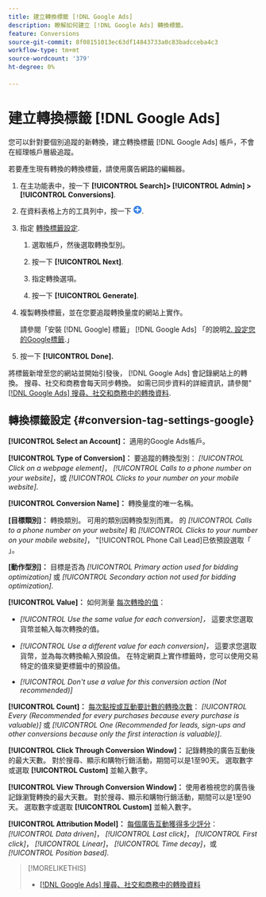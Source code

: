 ```yaml
---
title: 建立轉換標籤 [!DNL Google Ads]
description: 瞭解如何建立 [!DNL Google Ads] 轉換標籤。
feature: Conversions
source-git-commit: 8f08151013ec63df14843733a0c83badcceba4c3
workflow-type: tm+mt
source-wordcount: '379'
ht-degree: 0%

---
```


# 建立轉換標籤 [!DNL Google Ads]

您可以針對要個別追蹤的新轉換，建立轉換標籤 [!DNL Google Ads] 帳戶，不會在經理帳戶層級追蹤。

若要產生現有轉換的轉換標籤，請使用廣告網路的編輯器。

1. 在主功能表中，按一下 **[!UICONTROL Search]> [!UICONTROL Admin] >[!UICONTROL Conversions]**.

1. 在資料表格上方的工具列中，按一下 ![建立](/help/search-social-commerce/assets/add.png "建立").

1. 指定 [轉換標籤設定](#conversion-tag-settings-google).

   1. 選取帳戶，然後選取轉換型別。

   1. 按一下 **[!UICONTROL Next]**.

   1. 指定轉換選項。

   1. 按一下 **[!UICONTROL Generate]**.

1. 複製轉換標籤，並在您要追蹤轉換量度的網站上實作。

   請參閱「安裝 [!DNL Google] 標籤」 [!DNL Google Ads] 「的說明[2. 設定您的Google標籤](https://support.google.com/google-ads/answer/12215519).」

1. 按一下 **[!UICONTROL Done].**

將標籤新增至您的網站並開始引發後， [!DNL Google Ads] 會記錄網站上的轉換。 搜尋、社交和商務會每天同步轉換。 如需已同步資料的詳細資訊，請參閱&quot;[[!DNL Google Ads] 搜尋、社交和商務中的轉換資料](/help/search-social-commerce/campaign-management/introduction/google-conversion-data.md).

## 轉換標籤設定 {#conversion-tag-settings-google}

**[!UICONTROL Select an Account]：** 適用的Google Ads帳戶。

**[!UICONTROL Type of Conversion]：** 要追蹤的轉換型別： *[!UICONTROL Click on a webpage element]*， *[!UICONTROL Calls to a phone number on your website]*，或 *[!UICONTROL Clicks to your number on your mobile website]*.

**[!UICONTROL Conversion Name]：** 轉換量度的唯一名稱。

**\[目標類別\]：** 轉換類別。 可用的類別因轉換型別而異。 的 *[!UICONTROL Calls to a phone number on your website]* 和 *[!UICONTROL Clicks to your number on your mobile website]*， &quot;[!UICONTROL Phone Call Lead]已依預設選取「 」。

**\[動作型別\]：** 目標是否為 *[!UICONTROL Primary action used for bidding optimization]* 或 *[!UICONTROL Secondary action not used for bidding optimization]*.

**[!UICONTROL Value]：** 如何測量 [每次轉換的值](https://support.google.com/google-ads/answer/3419241)：

* *[!UICONTROL Use the same value for each conversion]，* 這要求您選取貨幣並輸入每次轉換的值。

* *[!UICONTROL Use a different value for each conversion]，* 這要求您選取貨幣，並為每次轉換輸入預設值。 在特定網頁上實作標籤時，您可以使用交易特定的值來變更標籤中的預設值。

* *[!UICONTROL Don't use a value for this conversion action (Not recommended)]*

**[!UICONTROL Count]：** [每次點按或互動要計數的轉換次數](https://support.google.com/google-ads/answer/3438531)： *[!UICONTROL Every (Recommended for every purchases because every purchase is valuable)]* 或 *[!UICONTROL One (Recommended for leads, sign-ups and other conversions because only the first interaction is valuable)]*.

**[!UICONTROL Click Through Conversion Window]：** 記錄轉換的廣告互動後的最大天數。 對於搜尋、顯示和購物行銷活動，期間可以是1至90天。 選取數字或選取 **[!UICONTROL Custom]** 並輸入數字。

**[!UICONTROL View Through Conversion Window]：** 使用者檢視您的廣告後記錄瀏覽轉換的最大天數。 對於搜尋、顯示和購物行銷活動，期間可以是1至90天。 選取數字或選取 **[!UICONTROL Custom]** 並輸入數字。

**[!UICONTROL Attribution Model]：** [每個廣告互動獲得多少評分](https://support.google.com/google-ads/answer/6259715?sjid=8211249329930775138)： *[!UICONTROL Data driven]*， *[!UICONTROL Last click]*， *[!UICONTROL First click]*， *[!UICONTROL Linear]*， *[!UICONTROL Time decay]*，或 *[!UICONTROL Position based]*.

>[!MORELIKETHIS]
>
>* [[!DNL Google Ads] 搜尋、社交和商務中的轉換資料](/help/search-social-commerce/campaign-management/introduction/google-conversion-data.md)
